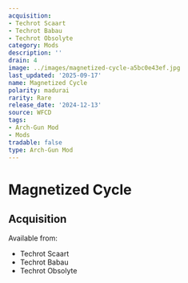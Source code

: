 ```yaml
---
acquisition:
- Techrot Scaart
- Techrot Babau
- Techrot Obsolyte
category: Mods
description: ''
drain: 4
image: ../images/magnetized-cycle-a5bc0e43ef.jpg
last_updated: '2025-09-17'
name: Magnetized Cycle
polarity: madurai
rarity: Rare
release_date: '2024-12-13'
source: WFCD
tags:
- Arch-Gun Mod
- Mods
tradable: false
type: Arch-Gun Mod
---
```


# Magnetized Cycle

## Acquisition

Available from:
- Techrot Scaart
- Techrot Babau
- Techrot Obsolyte

